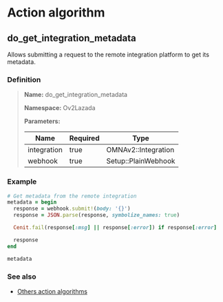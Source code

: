 # Action algorithm

## do_get_integration_metadata

Allows submitting a request to the remote integration platform to get its metadata.
    
### Definition

> **Name:** do_get_integration_metadata
> 
> **Namespace:** Ov2Lazada
>
> **Parameters:**
> 
> | Name | Required | Type |
> | --- | --- | --- |
> | integration | true | OMNAv2::Integration |
> | webhook | true | Setup::PlainWebhook |

### Example
```ruby
# Get metadata from the remote integration
metadata = begin
  response = webhook.submit!(body: '{}')
  response = JSON.parse(response, symbolize_names: true)

  Cenit.fail(response[:msg] || response[:error]) if response[:error]

  response
end

metadata
```

### See also
* [Others action algorithms](overview?id=do_get_integration_metadata)